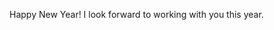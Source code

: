 <!-- news0014.md -->
<!-- Happy New Year!-->
<!-- 2025-01-01 -->

Happy New Year! I look forward to working with you this year.